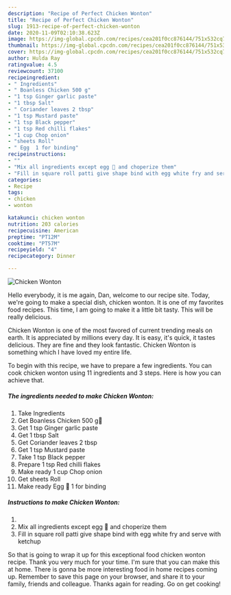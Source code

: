 ```yaml
---
description: "Recipe of Perfect Chicken Wonton"
title: "Recipe of Perfect Chicken Wonton"
slug: 1913-recipe-of-perfect-chicken-wonton
date: 2020-11-09T02:10:38.623Z
image: https://img-global.cpcdn.com/recipes/cea201f0cc876144/751x532cq70/chicken-wonton-recipe-main-photo.jpg
thumbnail: https://img-global.cpcdn.com/recipes/cea201f0cc876144/751x532cq70/chicken-wonton-recipe-main-photo.jpg
cover: https://img-global.cpcdn.com/recipes/cea201f0cc876144/751x532cq70/chicken-wonton-recipe-main-photo.jpg
author: Hulda Ray
ratingvalue: 4.5
reviewcount: 37100
recipeingredient:
- " Ingredients"
- " Boanless Chicken 500 g"
- "1 tsp Ginger garlic paste"
- "1 tbsp Salt"
- " Coriander leaves 2 tbsp"
- "1 tsp Mustard paste"
- "1 tsp Black pepper"
- "1 tsp Red chilli flakes"
- "1 cup Chop onion"
- "sheets Roll"
- " Egg  1 for binding"
recipeinstructions:
- ""
- "Mix all ingredients except egg 🥚 and choperize them"
- "Fill in square roll patti give shape bind with egg white fry and serve with ketchup"
categories:
- Recipe
tags:
- chicken
- wonton

katakunci: chicken wonton 
nutrition: 203 calories
recipecuisine: American
preptime: "PT12M"
cooktime: "PT57M"
recipeyield: "4"
recipecategory: Dinner

---
```



![Chicken Wonton](https://img-global.cpcdn.com/recipes/cea201f0cc876144/751x532cq70/chicken-wonton-recipe-main-photo.jpg)

Hello everybody, it is me again, Dan, welcome to our recipe site. Today, we're going to make a special dish, chicken wonton. It is one of my favorites food recipes. This time, I am going to make it a little bit tasty. This will be really delicious.



Chicken Wonton is one of the most favored of current trending meals on earth. It is appreciated by millions every day. It is easy, it's quick, it tastes delicious. They are fine and they look fantastic. Chicken Wonton is something which I have loved my entire life.


To begin with this recipe, we have to prepare a few ingredients. You can cook chicken wonton using 11 ingredients and 3 steps. Here is how you can achieve that.

<!--inarticleads1-->

##### The ingredients needed to make Chicken Wonton:

1. Take  Ingredients
1. Get  Boanless Chicken 500 g🐓
1. Get 1 tsp Ginger garlic paste
1. Get 1 tbsp Salt
1. Get  Coriander leaves 2 tbsp
1. Get 1 tsp Mustard paste
1. Take 1 tsp Black pepper
1. Prepare 1 tsp Red chilli flakes
1. Make ready 1 cup Chop onion
1. Get sheets Roll
1. Make ready  Egg 🥚 1 for binding




<!--inarticleads2-->

##### Instructions to make Chicken Wonton:

1. 
1. Mix all ingredients except egg 🥚 and choperize them
1. Fill in square roll patti give shape bind with egg white fry and serve with ketchup




So that is going to wrap it up for this exceptional food chicken wonton recipe. Thank you very much for your time. I'm sure that you can make this at home. There is gonna be more interesting food in home recipes coming up. Remember to save this page on your browser, and share it to your family, friends and colleague. Thanks again for reading. Go on get cooking!
